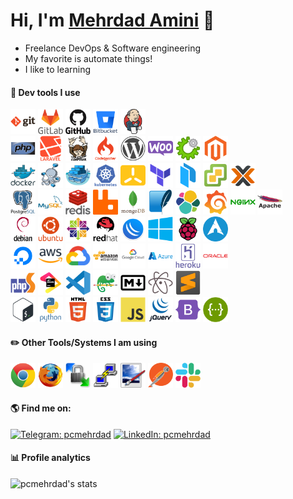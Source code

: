 # Hi, I'm [Mehrdad Amini](https://github.com/pcmehrdad) 👋

- Freelance DevOps & Software engineering
- My favorite is automate things!
- I like to learning

<h4>🚀 Dev tools I use</h4>
<p align="left">
<img src="https://raw.githubusercontent.com/pcmehrdad/pcmehrdad/main/static/icons/git-original-wordmark.svg" alt="git" width="40" height="40" />
<img src="https://raw.githubusercontent.com/pcmehrdad/pcmehrdad/main/static/icons/gitlab-original-wordmark.svg" alt="gitlab" width="40" height="40" />
<img src="https://raw.githubusercontent.com/pcmehrdad/pcmehrdad/main/static/icons/github-original-wordmark.svg" alt="github" width="40" height="40" />
<img src="https://raw.githubusercontent.com/pcmehrdad/pcmehrdad/main/static/icons/bitbucket-original-wordmark.svg" alt="bitbucket" width="40" height="40" />
<img src="https://raw.githubusercontent.com/pcmehrdad/pcmehrdad/main/static/icons/jenkins-original.svg" title="Jenkins" alt="jenkins" width="40" height="40" />
<br/>

<img src="https://raw.githubusercontent.com/pcmehrdad/pcmehrdad/main/static/icons/php-original.svg" alt="PHP" width="40" height="40" />
<img src="https://raw.githubusercontent.com/pcmehrdad/pcmehrdad/main/static/icons/laravel-plain-wordmark.svg" alt="Laravel" width="40" height="40" />
<img src="https://raw.githubusercontent.com/pcmehrdad/pcmehrdad/main/static/icons/composer-original.svg" alt="Composer" width="40" height="40" />
<img src="https://raw.githubusercontent.com/pcmehrdad/pcmehrdad/main/static/icons/codeigniter-plain-wordmark.svg" alt="codeigniter" width="40" height="40" />
<img src="https://raw.githubusercontent.com/pcmehrdad/pcmehrdad/main/static/icons/wordpress-plain.svg" alt="symfony" width="40" height="40" />
<img src="https://raw.githubusercontent.com/pcmehrdad/pcmehrdad/main/static/icons/woocommerce-original.svg" alt="symfony" width="40" height="40" />
<img src="https://raw.githubusercontent.com/pcmehrdad/pcmehrdad/main/static/icons/whmcs.png" alt="Whmcs" width="40" height="40" />
<img src="https://raw.githubusercontent.com/pcmehrdad/pcmehrdad/main/static/icons/magento-original.svg" alt="magento" width="40" height="40" />
<br/>

<img src="https://raw.githubusercontent.com/pcmehrdad/pcmehrdad/main/static/icons/docker-original-wordmark.svg" alt="docker" width="40" height="40" />
<img src="https://raw.githubusercontent.com/pcmehrdad/pcmehrdad/main/static/icons/docker-compose.png" alt="docker-compose" width="40" height="40" />
<img src="https://raw.githubusercontent.com/pcmehrdad/pcmehrdad/main/static/icons/docker-swarm.png" alt="docker-swarm" width="40" height="40" />
<img src="https://raw.githubusercontent.com/pcmehrdad/pcmehrdad/main/static/icons/kubernetes-plain-wordmark.svg" alt="kubernetes" width="40" height="40" />
<img src="https://raw.githubusercontent.com/pcmehrdad/pcmehrdad/main/static/icons/k3s-original.svg" alt="k3s" width="40" height="40" />
<img src="https://raw.githubusercontent.com/pcmehrdad/pcmehrdad/main/static/icons/terraform-original.svg" alt="terraform" width="40" height="40" />
<img src="https://raw.githubusercontent.com/pcmehrdad/pcmehrdad/main/static/icons/packer-original.svg" alt="packer" width="40" height="40" />
<img src="https://raw.githubusercontent.com/pcmehrdad/pcmehrdad/main/static/icons/esxi.png" alt="vmware esxi" width="40" height="40" />
<img src="https://raw.githubusercontent.com/pcmehrdad/pcmehrdad/main/static/icons/proxmox.png" alt="proxmox" width="40" height="40" />
<br/>

<img src="https://raw.githubusercontent.com/pcmehrdad/pcmehrdad/main/static/icons/postgresql-original-wordmark.svg" alt="PostgreSQL" width="40" height="40" />
<img src="https://raw.githubusercontent.com/pcmehrdad/pcmehrdad/main/static/icons/mysql-original-wordmark.svg" alt="mysql" width="40" height="40" />
<img src="https://raw.githubusercontent.com/pcmehrdad/pcmehrdad/main/static/icons/redis-original-wordmark.svg" title="Redis" alt="redis" width="40" height="40" />
<img src="https://raw.githubusercontent.com/pcmehrdad/pcmehrdad/main/static/icons/rabbitmq.svg" title="RabbitMQ" alt="RabbitMQ" width="40" height="40" />
<img src="https://raw.githubusercontent.com/pcmehrdad/pcmehrdad/main/static/icons/mongodb-original-wordmark.svg" title="MongoDB" alt="mongodb" width="40" height="40" />
<img src="https://raw.githubusercontent.com/pcmehrdad/pcmehrdad/main/static/icons/sqlite-original.svg" title="SQLite" alt="SQLite" width="40" height="40" />
<img src="https://raw.githubusercontent.com/pcmehrdad/pcmehrdad/main/static/icons/elasticsearch.svg" title="Elasticsearch" alt="Elasticsearch" width="40" height="40" />
<img src="https://raw.githubusercontent.com/pcmehrdad/pcmehrdad/main/static/icons/grafana-original.svg" title="Grafana" alt="Grafana" width="40" height="40" />
<img src="https://raw.githubusercontent.com/pcmehrdad/pcmehrdad/main/static/icons/nginx-original.svg" alt="nginx" width="40" height="40" />
<img src="https://raw.githubusercontent.com/pcmehrdad/pcmehrdad/main/static/icons/apache-original-wordmark.svg" alt="apache" width="40" height="40" />
<br/>

<img src="https://raw.githubusercontent.com/pcmehrdad/pcmehrdad/main/static/icons/debian-original-wordmark.svg" alt="debian" width="40" height="40" />
<img src="https://raw.githubusercontent.com/pcmehrdad/pcmehrdad/main/static/icons/ubuntu-plain-wordmark.svg" alt="ubuntu" width="40" height="40" />
<img src="https://raw.githubusercontent.com/pcmehrdad/pcmehrdad/main/static/icons/centos-original.svg" alt="centos" width="40" height="40" />
<img src="https://raw.githubusercontent.com/pcmehrdad/pcmehrdad/main/static/icons/redhat-original-wordmark.svg" alt="redhat" width="40" height="40" />
<img src="https://raw.githubusercontent.com/pcmehrdad/pcmehrdad/main/static/icons/mikrotik.png" alt="mikrotik" width="40" height="40" />
<img src="https://raw.githubusercontent.com/pcmehrdad/pcmehrdad/main/static/icons/windows-original.svg" alt="windows" width="40" height="40" />
<img src="https://raw.githubusercontent.com/pcmehrdad/pcmehrdad/main/static/icons/raspberrypi-original.svg" alt="raspberry" width="40" height="40" />
<img src="https://raw.githubusercontent.com/pcmehrdad/pcmehrdad/main/static/icons/alpine-linux.png" alt="alpine" width="40" height="40" />
<br/>

<img src="https://raw.githubusercontent.com/pcmehrdad/pcmehrdad/main/static/icons/digitalocean-original.svg" alt="digitalocean" width="40" height="40" />
<img src="https://raw.githubusercontent.com/pcmehrdad/pcmehrdad/main/static/icons/aws.png" title="AWS" alt="aws" width="40" height="40" />
<img src="https://raw.githubusercontent.com/pcmehrdad/pcmehrdad/main/static/icons/gcp.png" title="GCP" alt="gcp" width="40" height="40" />
<img src="https://raw.githubusercontent.com/pcmehrdad/pcmehrdad/main/static/icons/amazonwebservices-original-wordmark.svg" alt="aws" width="40" height="40" />
<img src="https://raw.githubusercontent.com/pcmehrdad/pcmehrdad/main/static/icons/googlecloud-original-wordmark.svg" alt="gcp" width="40" height="40" />
<img src="https://raw.githubusercontent.com/pcmehrdad/pcmehrdad/main/static/icons/azure-original-wordmark.svg" alt="azure" width="40" height="40" />
<img src="https://raw.githubusercontent.com/pcmehrdad/pcmehrdad/main/static/icons/heroku-original-wordmark.svg" alt="heroku" width="40" height="40" />
<img src="https://raw.githubusercontent.com/pcmehrdad/pcmehrdad/main/static/icons/oracle-original.svg" alt="oracle-cloud" width="40" height="40" />
<br/>

<img src="https://raw.githubusercontent.com/pcmehrdad/pcmehrdad/main/static/icons/phpstorm-original.svg" alt="phpstorm" width="40" height="40" />
<img src="https://raw.githubusercontent.com/pcmehrdad/pcmehrdad/main/static/icons/jetbrains-original.svg" alt="jetbrains" width="40" height="40" />
<img src="https://raw.githubusercontent.com/pcmehrdad/pcmehrdad/main/static/icons/vscode-original.svg" alt="VSCode" width="40" height="40" />
<img src="https://raw.githubusercontent.com/pcmehrdad/pcmehrdad/main/static/icons/notepad-plus-plus.png" alt="Notepad++" width="40" height="40" />
<img src="https://raw.githubusercontent.com/pcmehrdad/pcmehrdad/main/static/icons/markdown-original.svg" alt="Markdown" width="40" height="40" />
<img src="https://raw.githubusercontent.com/pcmehrdad/pcmehrdad/main/static/icons/atom-original.svg" alt="Atom" width="40" height="40" />
<img src="https://raw.githubusercontent.com/pcmehrdad/pcmehrdad/main/static/icons/sublime-text.png" alt="Sublime Text" width="40" height="40" />
<br/>

<img src="https://raw.githubusercontent.com/pcmehrdad/pcmehrdad/main/static/icons/bash-original.svg" alt="bash" width="40" height="40" />
<img src="https://raw.githubusercontent.com/pcmehrdad/pcmehrdad/main/static/icons/python-original-wordmark.svg" alt="python" width="40" height="40" />
<img src="https://raw.githubusercontent.com/pcmehrdad/pcmehrdad/main/static/icons/html5-original-wordmark.svg" alt="html5" width="40" height="40" />
<img src="https://raw.githubusercontent.com/pcmehrdad/pcmehrdad/main/static/icons/css3-original-wordmark.svg" alt="css3" width="40" height="40" />
<img src="https://raw.githubusercontent.com/pcmehrdad/pcmehrdad/main/static/icons/javascript-original.svg" alt="javascript" width="40" height="40" />
<img src="https://raw.githubusercontent.com/pcmehrdad/pcmehrdad/main/static/icons/jquery-original-wordmark.svg" alt="jquery" width="40" height="40" />
<img src="https://raw.githubusercontent.com/pcmehrdad/pcmehrdad/main/static/icons/bootstrap-plain.svg" title="Bootstrap" alt="bootstrap" width="40" height="40" />
<img src="https://raw.githubusercontent.com/pcmehrdad/pcmehrdad/main/static/icons/swagger.png" alt="swagger" width="40" height="40" />
<br/>

</p>

<h4>✏️ Other Tools/Systems I am using</h4>
<p align="left">
<img src="https://raw.githubusercontent.com/pcmehrdad/pcmehrdad/main/static/icons/chrome-original.svg" alt="chrome" width="40" height="40" />
<img src="https://raw.githubusercontent.com/pcmehrdad/pcmehrdad/main/static/icons/firefox-original.svg" alt="firefox" width="40" height="40" />
<img src="https://raw.githubusercontent.com/pcmehrdad/pcmehrdad/main/static/icons/winscp.png" alt="WinSCP" width="40" height="40" />
<img src="https://raw.githubusercontent.com/pcmehrdad/pcmehrdad/main/static/icons/putty-original.svg" alt="putty" width="40" height="40" />
<img src="https://raw.githubusercontent.com/pcmehrdad/pcmehrdad/main/static/icons/paint-dot-net.png" alt="Paint.Net" width="40" height="40" />
<img src="https://raw.githubusercontent.com/pcmehrdad/pcmehrdad/main/static/icons/postman.png" alt="postman" width="40" height="40" />
<img src="https://raw.githubusercontent.com/pcmehrdad/pcmehrdad/main/static/icons/slack-original.svg" alt="slack" width="40" height="40" />
<br/>
</p>

<h4>🌎 Find me on:</h4>
<p align="left">

[![Telegram: pcmehrdad](https://img.shields.io/badge/-@pcmehrdad-blue?style=flat-square&logo=Telegram&logoColor=white&link=https://t.me/pcmehrdad)](https://t.me/pcmehrdad)
[![LinkedIn: pcmehrdad](https://img.shields.io/badge/-Mehrdad%20Amini-blue?style=flat-square&logo=Linkedin&logoColor=white&link=https://www.linkedin.com/in/pcmehrdad/)](https://www.linkedin.com/in/pcmehrdad/)


</p>

<h4>📊 Profile analytics</h4>

![pcmehrdad's stats](https://github-readme-stats.vercel.app/api?username=pcmehrdad&show_icons=true&theme=default&bg_color=30,f7f7f7,d1d1d1&title_color=4b495c&text_color=707070&border_color=f0f0f0&icon_color=636363&border_radius=0&count_private=true)
